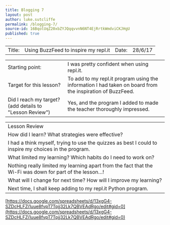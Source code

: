 ```yaml
---
title: Blogging 7
layout: post
author: luke.sutcliffe
permalink: /blogging-7/
source-id: 16BqolUqZ20xbZYJQqqvvnN6NT4EjRrtkWmdviCKJHgU
published: true
---
```

<table>
  <tr>
    <td>Title:  </td>
    <td>Using BuzzFeed to inspire my repl.it</td>
    <td> Date:  </td>
    <td>28/6/17</td>
  </tr>
</table>


<table>
  <tr>
    <td>Starting point:</td>
    <td>I was pretty confident when using repl.it.</td>
  </tr>
  <tr>
    <td>Target for this lesson?</td>
    <td>To add to my repl.it program using the information I had taken on board from the inspiration of BuzzFeed.</td>
  </tr>
  <tr>
    <td>Did I reach my target? 
(add details to "Lesson Review")</td>
    <td>Yes, and the program I added to made the teacher thoroughly impressed.</td>
  </tr>
</table>


<table>
  <tr>
    <td>Lesson Review</td>
  </tr>
  <tr>
    <td>How did I learn? What strategies were effective?</td>
  </tr>
  <tr>
    <td>I had a think myself, trying to use the quizzes as best I could to inspire my choices in the program.</td>
  </tr>
  <tr>
    <td>What limited my learning? Which habits do I need to work on? </td>
  </tr>
  <tr>
    <td>Nothing really limited my learning apart from the fact that the Wi-Fi was down for part of the lesson…!
</td>
  </tr>
  <tr>
    <td>What will I change for next time? How will I improve my learning?</td>
  </tr>
  <tr>
    <td>Next time, I shall keep adding to my repl.it Python program.</td>
  </tr>
</table>


[https://docs.google.com/spreadsheets/d/13xgG4-SZDcHLFZi1uue8fvpT7Tpjj32Lk7QBVEAdRgo/edit#gid=0](https://docs.google.com/spreadsheets/d/13xgG4-SZDcHLFZi1uue8fvpT7Tpjj32Lk7QBVEAdRgo/edit#gid=0)

